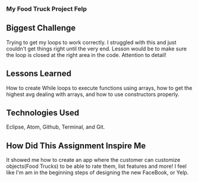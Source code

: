### My Food Truck Project Felp

## Biggest Challenge
Trying to get my loops to work correctly. I struggled with this and just couldn't get things right until the very end. Lesson would be to make sure the loop is closed at the right area in the code. Attention to detail!

## Lessons Learned
How to create While loops to execute functions using arrays, how to get the highest avg dealing with arrays, and how to use constructors properly.




## Technologies Used
Eclipse, Atom, Github, Terminal, and Git.

## How Did This Assignment Inspire Me
It showed me how to create an app where the customer can customize objects(Food Trucks) to be able to rate them, list features and more! I feel like I'm am in the beginning steps of designing the new FaceBook, or Yelp. 